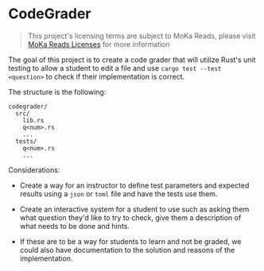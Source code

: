 # CodeGrader

> This project's licensing terms are subject to MoKa Reads, please visit [MoKa Reads Licenses](https://mokareads.org/license) for more information

The goal of this project is to create a code grader that will utilize Rust's unit testing to allow a student 
to edit a file and use `cargo test --test <question>` to check if their implementation is correct. 

The structure is the following: 
```shell
codegrader/ 
  src/ 
    lib.rs 
    q<num>.rs 
    ...
  tests/ 
    q<num>.rs 
    ...
```

Considerations: 
- Create a way for an instructor to define test parameters and expected results using a `json` or `toml` file 
and have the tests use them. 

- Create an interactive system for a student to use such as asking them what question they'd like to try to check,
give them a description of what needs to be done and hints. 
- If these are to be a way for students to learn and not be graded, we could also have documentation to the solution 
and reasons of the implementation. 

